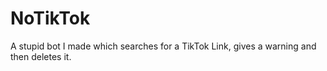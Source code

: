 # NoTikTok
A stupid bot I made which searches for a TikTok Link, gives a warning and then deletes it.
